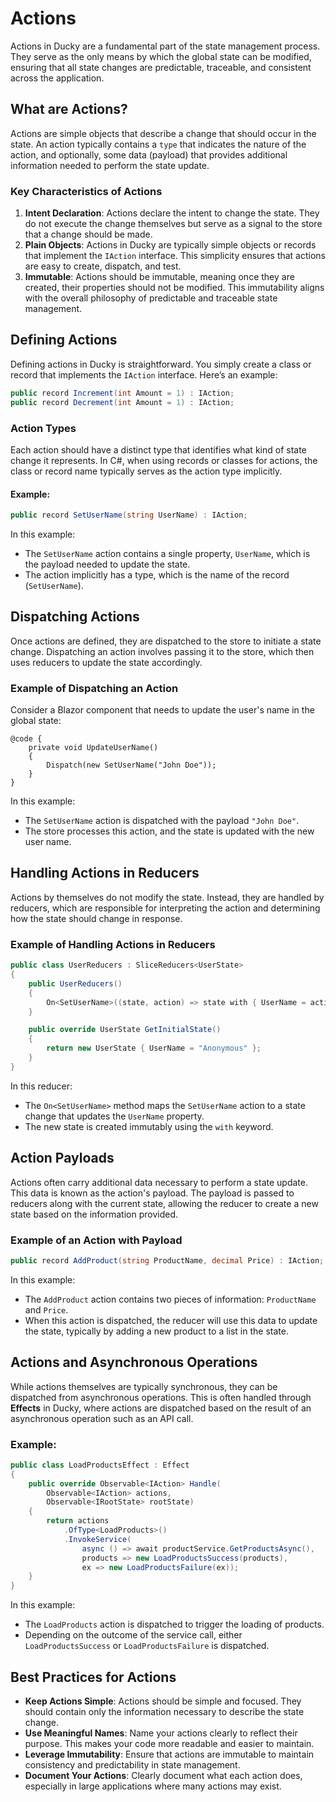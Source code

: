 # Actions

Actions in Ducky are a fundamental part of the state management process. They serve as the only means by which the global state can be modified, ensuring that all state changes are predictable, traceable, and consistent across the application.

## What are Actions?

Actions are simple objects that describe a change that should occur in the state. An action typically contains a `type` that indicates the nature of the action, and optionally, some data (payload) that provides additional information needed to perform the state update.

### Key Characteristics of Actions

1. **Intent Declaration**: Actions declare the intent to change the state. They do not execute the change themselves but serve as a signal to the store that a change should be made.
2. **Plain Objects**: Actions in Ducky are typically simple objects or records that implement the `IAction` interface. This simplicity ensures that actions are easy to create, dispatch, and test.
3. **Immutable**: Actions should be immutable, meaning once they are created, their properties should not be modified. This immutability aligns with the overall philosophy of predictable and traceable state management.

## Defining Actions

Defining actions in Ducky is straightforward. You simply create a class or record that implements the `IAction` interface. Here’s an example:

```csharp
public record Increment(int Amount = 1) : IAction;
public record Decrement(int Amount = 1) : IAction;
```

### Action Types

Each action should have a distinct type that identifies what kind of state change it represents. In C#, when using records or classes for actions, the class or record name typically serves as the action type implicitly.

#### Example:

```csharp
public record SetUserName(string UserName) : IAction;
```

In this example:
- The `SetUserName` action contains a single property, `UserName`, which is the payload needed to update the state.
- The action implicitly has a type, which is the name of the record (`SetUserName`).

## Dispatching Actions

Once actions are defined, they are dispatched to the store to initiate a state change. Dispatching an action involves passing it to the store, which then uses reducers to update the state accordingly.

### Example of Dispatching an Action

Consider a Blazor component that needs to update the user's name in the global state:

```razor
@code {
    private void UpdateUserName()
    {
        Dispatch(new SetUserName("John Doe"));
    }
}
```

In this example:
- The `SetUserName` action is dispatched with the payload `"John Doe"`.
- The store processes this action, and the state is updated with the new user name.

## Handling Actions in Reducers

Actions by themselves do not modify the state. Instead, they are handled by reducers, which are responsible for interpreting the action and determining how the state should change in response.

### Example of Handling Actions in Reducers

```csharp
public class UserReducers : SliceReducers<UserState>
{
    public UserReducers()
    {
        On<SetUserName>((state, action) => state with { UserName = action.UserName });
    }

    public override UserState GetInitialState()
    {
        return new UserState { UserName = "Anonymous" };
    }
}
```

In this reducer:
- The `On<SetUserName>` method maps the `SetUserName` action to a state change that updates the `UserName` property.
- The new state is created immutably using the `with` keyword.

## Action Payloads

Actions often carry additional data necessary to perform a state update. This data is known as the action's payload. The payload is passed to reducers along with the current state, allowing the reducer to create a new state based on the information provided.

### Example of an Action with Payload

```csharp
public record AddProduct(string ProductName, decimal Price) : IAction;
```

In this example:
- The `AddProduct` action contains two pieces of information: `ProductName` and `Price`.
- When this action is dispatched, the reducer will use this data to update the state, typically by adding a new product to a list in the state.

## Actions and Asynchronous Operations

While actions themselves are typically synchronous, they can be dispatched from asynchronous operations. This is often handled through **Effects** in Ducky, where actions are dispatched based on the result of an asynchronous operation such as an API call.

### Example:

```csharp
public class LoadProductsEffect : Effect
{
    public override Observable<IAction> Handle(
        Observable<IAction> actions,
        Observable<IRootState> rootState)
    {
        return actions
            .OfType<LoadProducts>()
            .InvokeService(
                async () => await productService.GetProductsAsync(),
                products => new LoadProductsSuccess(products),
                ex => new LoadProductsFailure(ex));
    }
}
```

In this example:
- The `LoadProducts` action is dispatched to trigger the loading of products.
- Depending on the outcome of the service call, either `LoadProductsSuccess` or `LoadProductsFailure` is dispatched.

## Best Practices for Actions

- **Keep Actions Simple**: Actions should be simple and focused. They should contain only the information necessary to describe the state change.
- **Use Meaningful Names**: Name your actions clearly to reflect their purpose. This makes your code more readable and easier to maintain.
- **Leverage Immutability**: Ensure that actions are immutable to maintain consistency and predictability in state management.
- **Document Your Actions**: Clearly document what each action does, especially in large applications where many actions may exist.
